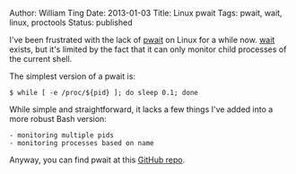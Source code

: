 Author: William Ting
Date: 2013-01-03
Title: Linux pwait
Tags: pwait, wait, linux, proctools
Status: published

I've been frustrated with the lack of [pwait][pw] on Linux for a while now.
[wait][w] exists, but it's limited by the fact that it can only monitor child
processes of the current shell.

The simplest version of a pwait is:

    $ while [ -e /proc/${pid} ]; do sleep 0.1; done

While simple and straightforward, it lacks a few things I've added into a more
robust Bash version:

    - monitoring multiple pids
    - monitoring processes based on name

Anyway, you can find pwait at this [GitHub repo][gh].

[pw]: http://www.freebsd.org/cgi/man.cgi?pwait
[w]: http://linux.die.net/man/3/wait
[gh]: https://github.com/wting/pwait
